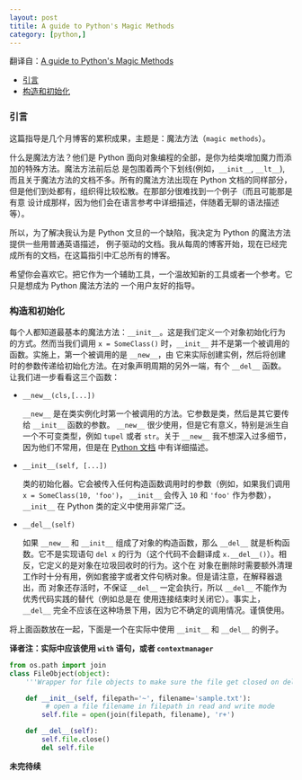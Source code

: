 ```yaml
---
layout: post
titile: A guide to Python's Magic Methods
category: [python,]
---
```


翻译自：[A guide to Python's Magic Methods][1]

- [引言](#introduction)
- [构造和初始化](#ctor-and-ini)

<a name='introduction'></a>

### 引言

这篇指导是几个月博客的累积成果，主题是：魔法方法（`magic methods`）。

什么是魔法方法？他们是 Python 面向对象编程的全部，是你为给类增加魔力而添加的特殊方法。魔法方法前后总
是包围着两个下划线(例如，`__init__`, `__lt__`), 而且关于魔法方法的文档不多。所有的魔法方法出现在
Python 文档的同样部分，但是他们到处都有，组织得比较松散。在那部分很难找到一个例子（而且可能那是有意
设计成那样，因为他们会在语言参考中详细描述，伴随着无聊的语法描述等）。

所以，为了解决我认为是 Python 文旦的一个缺陷，我决定为 Python 的魔法方法提供一些用普通英语描述，
例子驱动的文档。我从每周的博客开始，现在已经完成所有的文档，在这篇指引中汇总所有的博客。

希望你会喜欢它。把它作为一个辅助工具，一个温故知新的工具或者一个参考。它只是想成为 Python 魔法方法的
一个用户友好的指导。

<a name='ctor-and-ini'></a>

### 构造和初始化

每个人都知道最基本的魔法方法：`__init__`。这是我们定义一个对象初始化行为的方式。然而当我们调用
`x = SomeClass()` 时，`__init__` 并不是第一个被调用的函数。实施上，第一个被调用的是 `__new__`，由
它来实际创建实例，然后将创建时的参数传递给初始化方法。在对象声明周期的另外一端，有个 `__del__` 函数。
让我们进一步看看这三个函数：

+ `__new__(cls,[...])`

  `__new__` 是在类实例化时第一个被调用的方法。它参数是类，然后是其它要传给 `__init__` 函数的参数。
`__new__` 很少使用，但是它有意义，特别是派生自一个不可变类型，例如 `tupel` 或者 `str`。关于 `__new__`
我不想深入过多细节，因为他们不常用，但是在 [Python 文档][2] 中有详细描述。

+ `__init__(self, [...])`

  类的初始化器。它会被传入任何构造函数调用时的参数（例如，如果我们调用 `x = SomeClass(10, 'foo')`，
`__init__` 会传入 `10` 和 `'foo'` 作为参数），`__init__` 在 Python 类的定义中使用非常广泛。

+ `__del__(self)`

  如果 `__new__` 和 `__init__` 组成了对象的构造函数，那么 `__del__` 就是析构函数。它不是实现语句
`del x` 的行为（这个代码不会翻译成 `x.__del__()`）。相反，它定义的是对象在垃圾回收时的行为。这个在
对象在删除时需要额外清理工作时十分有用，例如套接字或者文件句柄对象。但是请注意，在解释器退出，而
对象还存活时，不保证 `__del__` 一定会执行，所以 `__del__` 不能作为优秀代码实践的替代（例如总是在
使用连接结束时关闭它）。事实上，`__del__` 完全不应该在这种场景下用，因为它不确定的调用情况。谨慎使用。

将上面函数放在一起，下面是一个在实际中使用 `__init__` 和 `__del__` 的例子。

**译者注：实际中应该使用 `with` 语句，或者 `contextmanager`**

```python
from os.path import join
class FileObject(object):
    '''Wrapper for file objects to make sure the file get closed on deletion.'''

    def __init__(self, filepath='~', filename='sample.txt'):
         # open a file filename in filepath in read and write mode
        self.file = open(join(filepath, filename), 'r+')

    def __del__(self):
        self.file.close()
        del self.file
```

**未完待续**

[1]: https://rszalski.github.io/magicmethods/
[2]: http://www.python.org/download/releases/2.2/descrintro/#__new__
